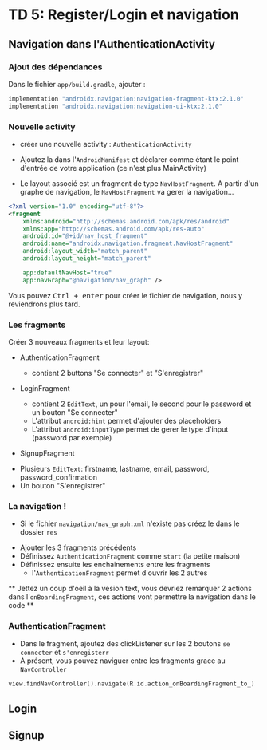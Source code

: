 # TD 5: Register/Login et navigation

## Navigation dans l'AuthenticationActivity


### Ajout des dépendances

Dans le fichier `app/build.gradle`, ajouter :

```groovy
implementation "androidx.navigation:navigation-fragment-ktx:2.1.0"
implementation "androidx.navigation:navigation-ui-ktx:2.1.0"
```


### Nouvelle activity
- créer une nouvelle activity : `AuthenticationActivity`
- Ajoutez la dans l'`AndroidManifest` et déclarer comme étant le point d'entrée de votre application (ce n'est plus MainActivity)

- Le layout associé est un fragment de type `NavHostFragment`. A partir d'un graphe de navigation, le `NavHostFragment` va gerer la navigation...

```xml
<?xml version="1.0" encoding="utf-8"?>
<fragment
    xmlns:android="http://schemas.android.com/apk/res/android"
    xmlns:app="http://schemas.android.com/apk/res-auto"
    android:id="@+id/nav_host_fragment"
    android:name="androidx.navigation.fragment.NavHostFragment"
    android:layout_width="match_parent"
    android:layout_height="match_parent"

    app:defaultNavHost="true"
    app:navGraph="@navigation/nav_graph" />
```

Vous pouvez <kbd>Ctrl + enter</kbd> pour créer le fichier de navigation, nous y reviendrons plus tard.

### Les fragments
Créer 3 nouveaux fragments et leur layout:

* AuthenticationFragment
  - contient 2 buttons "Se connecter" et "S'enregistrer"

* LoginFragment
  - contient 2 `EditText`, un pour l'email, le second pour le password et un bouton "Se connecter"
  - L'attribut `android:hint` permet d'ajouter des placeholders
  - L'attribut `android:inputType` permet de gerer le type d'input (password par exemple)

* SignupFragment
 - Plusieurs `EditText`: firstname, lastname, email, password, password_confirmation
 - Un bouton "S'enregistrer"

### La navigation !

- Si le fichier `navigation/nav_graph.xml` n'existe pas créez le dans le dossier `res`


* Ajouter les 3 fragments précédents
* Définissez `AuthenticationFragment` comme `start` (la petite maison)
* Définissez ensuite les enchainements entre les fragments
  - l'`AuthenticationFragment` permet d'ouvrir les 2 autres

** Jettez un coup d'oeil à la vesion text, vous devriez remarquer 2 actions dans l'`onBoardingFragment`, ces actions vont permettre la navigation dans le code **


### AuthenticationFragment
- Dans le fragment, ajoutez des clickListener sur les 2 boutons `se connecter` et `s'enregisterr`
- A présent, vous pouvez naviguer entre les fragments grace au `NavController`

```kotlin
view.findNavController().navigate(R.id.action_onBoardingFragment_to_)
```


## Login
## Signup
